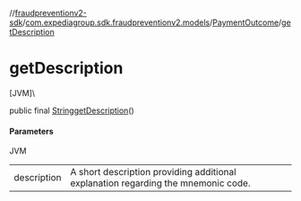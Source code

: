 //[fraudpreventionv2-sdk](../../../index.md)/[com.expediagroup.sdk.fraudpreventionv2.models](../index.md)/[PaymentOutcome](index.md)/[getDescription](get-description.md)

# getDescription

[JVM]\

public final [String](https://docs.oracle.com/javase/8/docs/api/java/lang/String.html)[getDescription](get-description.md)()

#### Parameters

JVM

| | |
|---|---|
| description | A short description providing additional explanation regarding the mnemonic code. |
